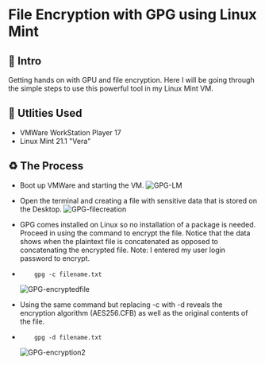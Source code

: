 # File Encryption with GPG using Linux Mint

<h2> 🔦 Intro </h2>
Getting hands on with GPU and file encryption. Here I will be going through the simple steps to use this powerful tool in my Linux Mint VM.

<h2>🔩 Utlities Used</h2>

- VMWare WorkStation Player 17
- Linux Mint 21.1 "Vera"

<h2>♻️ The Process</h2>

- Boot up VMWare and starting the VM.
  ![GPG-LM](https://github.com/chryber/File-Encryption-with-GPG-aka-GnuPG/assets/121698544/0141ca29-885a-4224-ac37-059568089a30)
  
 
- Open the terminal and creating a file with sensitive data that is stored on the Desktop. 
  ![GPG-filecreation](https://github.com/chryber/File-Encryption-with-GPG-aka-GnuPG/assets/121698544/b96f72ca-e87b-4920-9798-27ab73ac3819)
  
- GPG comes installed on Linux so no installation of a package is needed. Proceed in using the command to encrypt the file. Notice that the data shows when the plaintext file is               concatenated as opposed to concatenating the encrypted file. Note: I entered my user login password to encrypt.
-         gpg -c filename.txt
  ![GPG-encryptedfile](https://github.com/chryber/File-Encryption-with-GPG-aka-GnuPG/assets/121698544/b5484cbd-a497-4f99-89a3-27eba7e01644)

- Using the same command but replacing -c with -d reveals the encryption algorithm (AES256.CFB) as well as the original contents of the file. 
-         gpg -d filename.txt
  ![GPG-encryption2](https://github.com/chryber/File-Encryption-with-GPG-aka-GnuPG/assets/121698544/12fdc971-5709-4b62-8ef9-f7a1d1583b1c)
